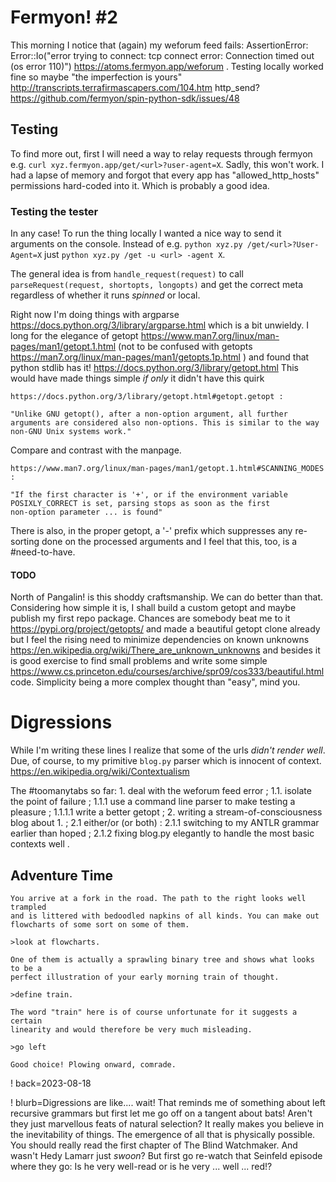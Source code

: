 # Fermyon! #2

This morning I notice that (again) my weforum feed fails: AssertionError: Error::Io("error trying to connect: tcp connect error: Connection timed out (os error 110)") https://atoms.fermyon.app/weforum . Testing locally worked fine so maybe "the imperfection is yours" http://transcripts.terrafirmascapers.com/104.htm http_send? https://github.com/fermyon/spin-python-sdk/issues/48

## Testing

To find more out, first I will need a way to relay requests through fermyon e.g. `curl xyz.fermyon.app/get/<url>?user-agent=X`. Sadly, this won't work. I had a lapse of memory and forgot that every app has "allowed_http_hosts" permissions hard-coded into it. Which is probably a good idea.

### Testing the tester

In any case! To run the thing locally I wanted a nice way to send it arguments on the console. Instead of e.g. `python xyz.py /get/<url>?User-Agent=X` just `python xyz.py /get -u <url> -agent X`.

The general idea is from `handle_request(request)` to call `parseRequest(request, shortopts, longopts)` and get the correct meta regardless of whether it runs *spinned* or local.

Right now I'm doing things with argparse https://docs.python.org/3/library/argparse.html which is a bit unwieldy. I long for the elegance of getopt https://www.man7.org/linux/man-pages/man1/getopt.1.html (not to be confused with getopts https://man7.org/linux/man-pages/man1/getopts.1p.html ) and found that python stdlib has it! https://docs.python.org/3/library/getopt.html This would have made things simple *if only* it didn't have this quirk

	https://docs.python.org/3/library/getopt.html#getopt.getopt :

	"Unlike GNU getopt(), after a non-option argument, all further arguments are considered also non-options. This is similar to the way non-GNU Unix systems work."

Compare and contrast with the manpage.

	https://www.man7.org/linux/man-pages/man1/getopt.1.html#SCANNING_MODES :

	"If the first character is '+', or if the environment variable
	POSIXLY_CORRECT is set, parsing stops as soon as the first
	non-option parameter ... is found"

There is also, in the proper getopt, a '-' prefix which suppresses any re-sorting done on the processed arguments and I feel that this, too, is a #need-to-have.

#### TODO

North of Pangalin! is this shoddy craftsmanship. We can do better than that. Considering how simple it is, I shall build a custom getopt and maybe publish my first repo package. Chances are somebody beat me to it https://pypi.org/project/getopts/ and made a beautiful getopt clone already but I feel the rising need to minimize dependencies on known unknowns https://en.wikipedia.org/wiki/There_are_unknown_unknowns and besides it is good exercise to find small problems and write some simple https://www.cs.princeton.edu/courses/archive/spr09/cos333/beautiful.html code. Simplicity being a more complex thought than "easy", mind you.

# Digressions

While I'm writing these lines I realize that some of the urls _didn't render well_. Due, of course, to my primitive `blog.py` parser which is innocent of context. https://en.wikipedia.org/wiki/Contextualism

The #toomanytabs so far: 1. deal with the weforum feed error ; 1.1. isolate the point of failure ; 1.1.1 use a command line parser to make testing a pleasure ; 1.1.1.1 write a better getopt ; 2. writing a stream-of-consciousness blog about 1. ; 2.1 either/or (or both) : 2.1.1 switching to my ANTLR grammar earlier than hoped ; 2.1.2 fixing blog.py elegantly to handle the most basic contexts well .

## Adventure Time

	You arrive at a fork in the road. The path to the right looks well trampled
	and is littered with bedoodled napkins of all kinds. You can make out
	flowcharts of some sort on some of them.

	>look at flowcharts.

	One of them is actually a sprawling binary tree and shows what looks to be a
	perfect illustration of your early morning train of thought.

	>define train.

	The word "train" here is of course unfortunate for it suggests a certain
	linearity and would therefore be very much misleading.

	>go left

	Good choice! Plowing onward, comrade.


! back=2023-08-18

! blurb=Digressions are like.... wait! That reminds me of something about left recursive grammars but first let me go off on a tangent about bats! Aren't they just marvellous feats of natural selection? It really makes you believe in the inevitability of things. The emergence of all that is physically possible. You should really read the first chapter of The Blind Watchmaker. And wasn't Hedy Lamarr just *swoon*? But first go re-watch that Seinfeld episode where they go: Is he very well-read or is he very ... well ... red!?
